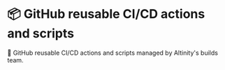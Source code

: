# 📦 GitHub reusable CI/CD actions and scripts 

📌 GitHub reusable CI/CD actions and scripts managed by Altinity's builds team.
